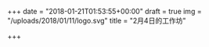+++
date = "2018-01-21T01:53:55+00:00"
draft = true
img = "/uploads/2018/01/11/logo.svg"
title = "2月4日的工作坊"

+++
